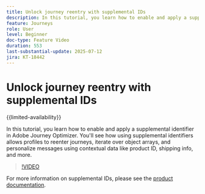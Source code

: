 ```yaml
---
title: Unlock journey reentry with supplemental IDs
description: In this tutorial, you learn how to enable and apply a supplemental identifier in Adobe Journey Optimizer. You'll see how using supplemental identifiers allows profiles to reenter journeys, iterate over object arrays, and personalize messages using contextual data like product ID, shipping info, and more.
feature: Journeys
role: User
level: Beginner
doc-type: Feature Video
duration: 553
last-substantial-update: 2025-07-12
jira: KT-18442
---
```


# Unlock journey reentry with supplemental IDs

{{limited-availability}}

In this tutorial, you learn how to enable and apply a supplemental identifier in Adobe Journey Optimizer. You'll see how using supplemental identifiers allows profiles to reenter journeys, iterate over object arrays, and personalize messages using contextual data like product ID, shipping info, and more.

>[!VIDEO](https://video.tv.adobe.com/v/3464792/?learn=on&enablevpops)

For more information on supplemental IDs, please see the [product documentation](https://experienceleague.adobe.com/en/docs/journey-optimizer/using/orchestrate-journeys/manage-journey/supplemental-identifier).
